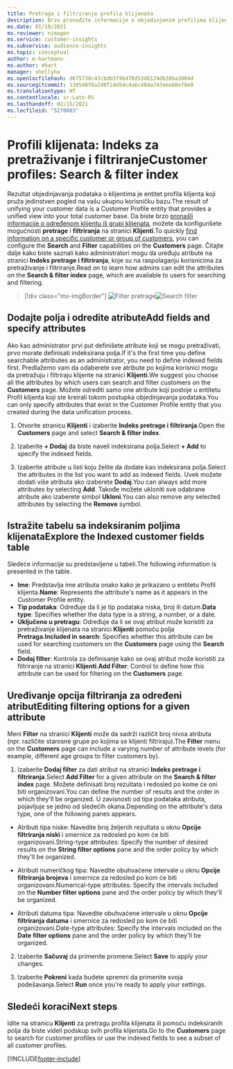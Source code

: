 ```yaml
---
title: Pretraga i filtriranje profila klijenata
description: Brzo pronađite informacije o objedinjenim profilima klijenata i filtrirajte prema određenim atributima.
ms.date: 01/19/2021
ms.reviewer: nimagen
ms.service: customer-insights
ms.subservice: audience-insights
ms.topic: conceptual
author: m-hartmann
ms.author: mhart
manager: shellyha
ms.openlocfilehash: d675738c43cbdb5f9b478d53d6124db38ba3004d
ms.sourcegitcommit: 139548f8a2d0f24d54c4a6c404a743eeeb8ef8e0
ms.translationtype: HT
ms.contentlocale: sr-Latn-RS
ms.lasthandoff: 02/15/2021
ms.locfileid: "5270083"
---
```

# <a name="customer-profiles-search--filter-index"></a><span data-ttu-id="4bb4b-103">Profili klijenata: Indeks za pretraživanje i filtriranje</span><span class="sxs-lookup"><span data-stu-id="4bb4b-103">Customer profiles: Search & filter index</span></span>

<span data-ttu-id="4bb4b-104">Rezultat objedinjavanja podataka o klijentima je entitet profila klijenta koji pruža jedinstven pogled na vašu ukupnu korisničku bazu.</span><span class="sxs-lookup"><span data-stu-id="4bb4b-104">The result of unifying your customer data is a Customer Profile entity that provides a unified view into your total customer base.</span></span> <span data-ttu-id="4bb4b-105">Da biste brzo [pronašli informacije o određenom klijentu ili grupi klijenata](customer-profiles.md), možete da konfigurišete mogućnosti **pretrage** i **filtriranja** na stranici **Klijenti**.</span><span class="sxs-lookup"><span data-stu-id="4bb4b-105">To quickly [find information on a specific customer or group of customers](customer-profiles.md), you can configure the **Search** and **Filter** capabilities on the **Customers** page.</span></span> <span data-ttu-id="4bb4b-106">Čitajte dalje kako biste saznali kako administratori mogu da uređuju atribute na stranici **Indeks pretrage i filtriranja**, koje su na raspolaganju korisnicima za pretraživanje i filtriranje.</span><span class="sxs-lookup"><span data-stu-id="4bb4b-106">Read on to learn how admins can edit the attributes on the **Search & filter index** page, which are available to users for searching and filtering.</span></span>

> [!div class="mx-imgBorder"]
> <span data-ttu-id="4bb4b-107">![Filter pretrage](media/search-filter.png "Filter pretrage")</span><span class="sxs-lookup"><span data-stu-id="4bb4b-107">![Search filter](media/search-filter.png "Search filter")</span></span>

## <a name="add-fields-and-specify-attributes"></a><span data-ttu-id="4bb4b-108">Dodajte polja i odredite atribute</span><span class="sxs-lookup"><span data-stu-id="4bb4b-108">Add fields and specify attributes</span></span>

<span data-ttu-id="4bb4b-109">Ako kao administrator prvi put definišete atribute koji se mogu pretraživati, prvo morate definisati indeksirana polja.</span><span class="sxs-lookup"><span data-stu-id="4bb4b-109">If it's the first time you define searchable attributes as an administrator, you need to define indexed fields first.</span></span> <span data-ttu-id="4bb4b-110">Predlažemo vam da odaberete sve atribute po kojima korisnici mogu da pretražuju i filtriraju klijente na stranici **Klijenti**.</span><span class="sxs-lookup"><span data-stu-id="4bb4b-110">We suggest you choose all the attributes by which users can search and filter customers on the **Customers** page.</span></span> <span data-ttu-id="4bb4b-111">Možete odrediti samo one atribute koji postoje u entitetu Profil klijenta koji ste kreirali tokom postupka objedinjavanja podataka.</span><span class="sxs-lookup"><span data-stu-id="4bb4b-111">You can only specify attributes that exist in the Customer Profile entity that you created during the data unification process.</span></span>

1. <span data-ttu-id="4bb4b-112">Otvorite stranicu **Klijenti** i izaberite **Indeks pretrage i filtriranja**.</span><span class="sxs-lookup"><span data-stu-id="4bb4b-112">Open the **Customers** page and select **Search & filter index**.</span></span>

2. <span data-ttu-id="4bb4b-113">Izaberite **+ Dodaj** da biste naveli indeksirana polja.</span><span class="sxs-lookup"><span data-stu-id="4bb4b-113">Select **+ Add** to specify the indexed fields.</span></span>

3. <span data-ttu-id="4bb4b-114">Izaberite atribute u listi koju želite da dodate kao indeksirana polja.</span><span class="sxs-lookup"><span data-stu-id="4bb4b-114">Select the attributes in the list you want to add as indexed fields.</span></span> <span data-ttu-id="4bb4b-115">Uvek možete dodati više atributa ako izaberete **Dodaj**.</span><span class="sxs-lookup"><span data-stu-id="4bb4b-115">You can always add more attributes by selecting **Add**.</span></span> <span data-ttu-id="4bb4b-116">Takođe možete ukloniti sve odabrane atribute ako izaberete simbol **Ukloni**.</span><span class="sxs-lookup"><span data-stu-id="4bb4b-116">You can also remove any selected attributes by selecting the **Remove** symbol.</span></span>

## <a name="explore-the-indexed-customer-fields-table"></a><span data-ttu-id="4bb4b-117">Istražite tabelu sa indeksiranim poljima klijenata</span><span class="sxs-lookup"><span data-stu-id="4bb4b-117">Explore the Indexed customer fields table</span></span>

<span data-ttu-id="4bb4b-118">Sledeće informacije su predstavljene u tabeli.</span><span class="sxs-lookup"><span data-stu-id="4bb4b-118">The following information is presented in the table.</span></span>

- <span data-ttu-id="4bb4b-119">**Ime**: Predstavlja ime atributa onako kako je prikazano u entitetu Profil klijenta.</span><span class="sxs-lookup"><span data-stu-id="4bb4b-119">**Name**: Represents the attribute's name as it appears in the Customer Profile entity.</span></span>
- <span data-ttu-id="4bb4b-120">**Tip podataka**: Određuje da li je tip podataka niska, broj ili datum.</span><span class="sxs-lookup"><span data-stu-id="4bb4b-120">**Data type**: Specifies whether the data type is a string, a number, or a date.</span></span>
- <span data-ttu-id="4bb4b-121">**Uključeno u pretragu**: Određuje da li se ovaj atribut može koristiti za pretraživanje klijenata na stranici **Klijenti** pomoću polja **Pretraga**.</span><span class="sxs-lookup"><span data-stu-id="4bb4b-121">**Included in search**: Specifies whether this attribute can be used for searching customers on the **Customers** page using the **Search** field.</span></span>
- <span data-ttu-id="4bb4b-122">**Dodaj filter**: Kontrola za definisanje kako se ovaj atribut može koristiti za filtriranje na stranici **Klijenti**.</span><span class="sxs-lookup"><span data-stu-id="4bb4b-122">**Add Filter**: Control to define how this attribute can be used for filtering on the **Customers** page.</span></span>

## <a name="editing-filtering-options-for-a-given-attribute"></a><span data-ttu-id="4bb4b-123">Uređivanje opcija filtriranja za određeni atribut</span><span class="sxs-lookup"><span data-stu-id="4bb4b-123">Editing filtering options for a given attribute</span></span>

<span data-ttu-id="4bb4b-124">Meni **Filter** na stranici **Klijenti** može da sadrži različit broj nivoa atributa (npr. različite starosne grupe po kojima se klijenti filtriraju).</span><span class="sxs-lookup"><span data-stu-id="4bb4b-124">The **Filter** menu on the **Customers** page can include a varying number of attribute levels (for example, different age groups to filter customers by).</span></span>

1. <span data-ttu-id="4bb4b-125">Izaberite **Dodaj filter** za dati atribut na stranici **Indeks pretrage i filtriranja**.</span><span class="sxs-lookup"><span data-stu-id="4bb4b-125">Select **Add Filter** for a given attribute on the **Search & filter index** page.</span></span> <span data-ttu-id="4bb4b-126">Možete definisati broj rezultata i redosled po kome će oni biti organizovani.</span><span class="sxs-lookup"><span data-stu-id="4bb4b-126">You can define the number of results and the order in which they'll be organized.</span></span> <span data-ttu-id="4bb4b-127">U zavisnosti od tipa podataka atributa, pojavljuje se jedno od sledećih okana.</span><span class="sxs-lookup"><span data-stu-id="4bb4b-127">Depending on the attribute's data type, one of the following panes appears.</span></span>

- <span data-ttu-id="4bb4b-128">Atributi tipa niske: Navedite broj željenih rezultata u oknu **Opcije filtriranja niski** i smernice za redosled po kom će biti organizovani.</span><span class="sxs-lookup"><span data-stu-id="4bb4b-128">String-type attributes: Specify the number of desired results on the **String filter options** pane and the order policy by which they'll be organized.</span></span>

- <span data-ttu-id="4bb4b-129">Atributi numeričkog tipa: Navedite obuhvaćene intervale u oknu **Opcije filtriranja brojeva** i smernice za redosled po kom će biti organizovani.</span><span class="sxs-lookup"><span data-stu-id="4bb4b-129">Numerical-type attributes: Specify the intervals included on the **Number filter options** pane and the order policy by which they'll be organized.</span></span>

- <span data-ttu-id="4bb4b-130">Atributi datuma tipa: Navedite obuhvaćene intervale u oknu **Opcije filtriranja datuma** i smernice za redosled po kom će biti organizovani.</span><span class="sxs-lookup"><span data-stu-id="4bb4b-130">Date-type attributes:  Specify the intervals included on the **Date filter options** pane and the order policy by which they'll be organized.</span></span>

2. <span data-ttu-id="4bb4b-131">Izaberite **Sačuvaj** da primenite promene.</span><span class="sxs-lookup"><span data-stu-id="4bb4b-131">Select **Save** to apply your changes.</span></span>

3. <span data-ttu-id="4bb4b-132">Izaberite **Pokreni** kada budete spremni da primenite svoja podešavanja.</span><span class="sxs-lookup"><span data-stu-id="4bb4b-132">Select **Run** once you're ready to apply your settings.</span></span>

## <a name="next-steps"></a><span data-ttu-id="4bb4b-133">Sledeći koraci</span><span class="sxs-lookup"><span data-stu-id="4bb4b-133">Next steps</span></span>

<span data-ttu-id="4bb4b-134">Idite na stranicu **Klijenti** za pretragu profila klijenata ili pomoću indeksiranih polja da biste videli podskup svih profila klijenata.</span><span class="sxs-lookup"><span data-stu-id="4bb4b-134">Go to the **Customers** page to search for customer profiles or use the indexed fields to see a subset of all customer profiles.</span></span>


[!INCLUDE[footer-include](../includes/footer-banner.md)]